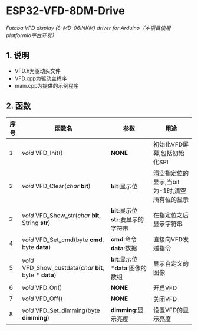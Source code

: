 # ESP32-VFD-8DM-Drive
*Futaba VFD display (8-MD-06INKM) driver for Arduino（本项目使用platformio平台开发）*

## 1. 说明

- VFD.h为驱动头文件
- VFD.cpp为驱动主程序
- main.cpp为提供的示例程序

## 2. 函数

| 序号 | 函数名                                                       | 参数                                    | 用途                                          |
| ---- | ------------------------------------------------------------ | --------------------------------------- | --------------------------------------------- |
| 1    | *void* VFD_Init()                                            | **NONE**                                | 初始化VFD屏幕,包括初始化SPI                   |
| 2    | *void* VFD_Clear(*char* **bit**)                             | **bit**:显示位                          | 清空指定位的显示,当bit为-1时,清空所有位的显示 |
| 3    | *void* VFD_Show_str(*char* **bit**, String **str**)          | **bit**:显示位   **str**:要显示的字符串 | 在指定位之后显示字符串                        |
| 4    | *void* VFD_Set_cmd(byte **cmd**, byte **data**)              | **cmd**:命令  **data**:数据             | 直接向VFD发送指令                             |
| 5    | *void* VFD_Show_custdata(*char* **bit**, byte * **data**) | **bit**:显示位  ***data**:图像的数组    | 显示自定义的图像                              |
| 6    | *void* VFD_On()                                              | **NONE**                                | 开启VFD                                       |
| 7    | *void* VFD_Off()                                             | **NONE**                                | 关闭VFD                                       |
| 8    | *void* VFD_Set_dimming(byte **dimming**)                     | **dimming**:显示亮度                    | 设置VFD的显示亮度                             |

